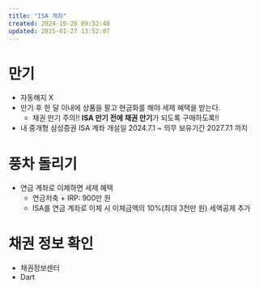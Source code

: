 ```yaml
---
title: "ISA 계좌"
created: 2024-10-26 09:52:48
updated: 2025-01-27 13:52:07
---
```

# 만기
- 자동해지 X
- 만기 후 한 달 이내에 상품을 팔고 현금화를 해야 세제 혜택을 받는다.
	- 채권 만기 주의!! **ISA 만기 전에 채권 만기**가 되도록 구매하도록!!
- 내 중개형 삼성증권 ISA 계좌 개설일 2024.7.1 ~ 의무 보유기간 2027.7.1 까지
# 풍차 돌리기
- 연금 계좌로 이체하면 세제 혜택
	- 연금저축 + IRP: 900만 원
	- ISA를 연금 계좌로 이체 시 이체금액의 10%(최대 3천만 원) 세액공제 추가
# 채권 정보 확인
- 채권정보센터
- Dart